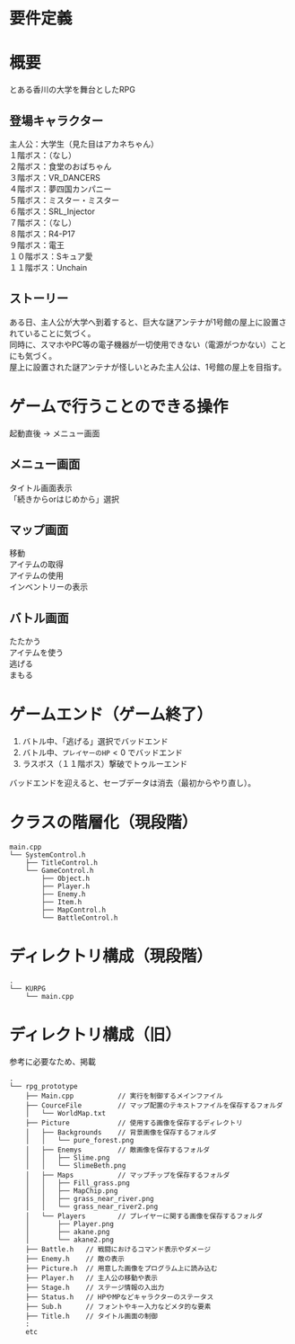 要件定義
===
# 概要
とある香川の大学を舞台としたRPG
## 登場キャラクター
主人公：大学生（見た目はアカネちゃん）  
１階ボス：（なし）  
２階ボス：食堂のおばちゃん  
３階ボス：VR_DANCERS  
４階ボス：夢四国カンパニー  
５階ボス：ミスター・ミスター  
６階ボス：SRL_Injector  
７階ボス：（なし）  
８階ボス：R4-P17  
９階ボス：電王  
１０階ボス：Sキュア愛  
１１階ボス：Unchain
## ストーリー
ある日、主人公が大学へ到着すると、巨大な謎アンテナが1号館の屋上に設置されていることに気づく。  
同時に、スマホやPC等の電子機器が一切使用できない（電源がつかない）ことにも気づく。  
屋上に設置された謎アンテナが怪しいとみた主人公は、1号館の屋上を目指す。
# ゲームで行うことのできる操作
起動直後 -> メニュー画面
## メニュー画面  
タイトル画面表示  
「続きからorはじめから」選択
## マップ画面
移動  
アイテムの取得  
アイテムの使用  
インベントリーの表示
## バトル画面
たたかう  
アイテムを使う  
逃げる  
まもる
# ゲームエンド（ゲーム終了）
1. バトル中、「逃げる」選択でバッドエンド
2. バトル中、`プレイヤーのHP`$<0$ でバッドエンド
3. ラスボス（１１階ボス）撃破でトゥルーエンド

バッドエンドを迎えると、セーブデータは消去（最初からやり直し）。
# クラスの階層化（現段階）
```
main.cpp
└── SystemControl.h
    ├── TitleControl.h
    └── GameControl.h
        ├── Object.h
        ├── Player.h
        ├── Enemy.h
        ├── Item.h
        ├── MapControl.h
        └── BattleControl.h
```
# ディレクトリ構成（現段階）
```
.
└── KURPG
    └── main.cpp
```
# ディレクトリ構成（旧）
参考に必要なため、掲載
```
.
└── rpg_prototype
    ├── Main.cpp           // 実行を制御するメインファイル
    ├── CourceFile         // マップ配置のテキストファイルを保存するフォルダ
    │   └── WorldMap.txt
    ├── Picture            // 使用する画像を保存するディレクトリ
    │   ├── Backgrounds    // 背景画像を保存するフォルダ
    │   │   └── pure_forest.png
    │   ├── Enemys         // 敵画像を保存するフォルダ
    │   │   ├── Slime.png
    │   │   └── SlimeBeth.png
    │   ├── Maps           // マップチップを保存するフォルダ
    │   │   ├── Fill_grass.png
    │   │   ├── MapChip.png
    │   │   ├── grass_near_river.png
    │   │   └── grass_near_river2.png
    │   └── Players        // プレイヤーに関する画像を保存するフォルダ
    │       ├── Player.png
    │       ├── akane.png
    │       └── akane2.png
    ├── Battle.h   // 戦闘におけるコマンド表示やダメージ
    ├── Enemy.h    // 敵の表示
    ├── Picture.h  // 用意した画像をプログラム上に読み込む
    ├── Player.h   // 主人公の移動や表示
    ├── Stage.h    // ステージ情報の入出力
    ├── Status.h   // HPやMPなどキャラクターのステータス
    ├── Sub.h      // フォントやキー入力などメタ的な要素
    ├── Title.h    // タイトル画面の制御
    :
    etc
```